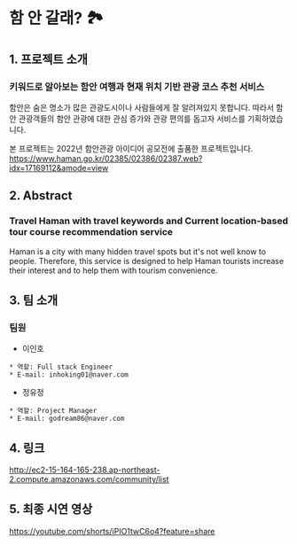 # 함 안 갈래? 🏞
  
  
## 1. 프로젝트 소개 
### 키워드로 알아보는 함안 여행과 현재 위치 기반 관광 코스 추천 서비스

함안은 숨은 명소가 많은 관광도시이나 사람들에게 잘 알려져있지 못합니다. 따라서 함안 관광객들의 함안 관광에 대한 관심 증가와 관광 편의를 돕고자 서비스를 기획하였습니다.

본 프로젝트는 2022년 함안관광 아이디어 공모전에 출품한 프로젝트입니다. https://www.haman.go.kr/02385/02386/02387.web?idx=17169112&amode=view
  


## 2. Abstract
### Travel Haman with travel keywords and Current location-based tour course recommendation service

Haman is a city with many hidden travel spots but it's not well know to people. Therefore, this service is designed to help Haman tourists increase their interest and to help them with tourism convenience.
   
  
## 3. 팀 소개

### 팀원


- 이인호

 
 ```
 * 역할: Full stack Engineer
 * E-mail: inhoking01@naver.com
 ```
 
- 정유정

 
 ```
 * 역할: Project Manager
 * E-mail: godream86@naver.com
 ```
 
 
## 4. 링크
  http://ec2-15-164-165-238.ap-northeast-2.compute.amazonaws.com/community/list
  

## 5. 최종 시연 영상

  https://youtube.com/shorts/iPIO1twC6o4?feature=share
  
 
  


